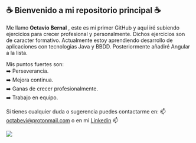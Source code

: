 <h2>☕ Bienvenido a mi repositorio principal ☕</h2>


Me llamo <b>Octavio Bernal</b> , este es mi primer GitHub y aquí iré subiendo ejercicios para crecer profesional y personalmente. Dichos ejercicios son de caracter formativo. Actualmente estoy aprendiendo desarrollo de aplicaciones con tecnologias Java y BBDD. Posteriormente añadiré Angular a la lista.<br>

Mis puntos fuertes son:<br>
➡️ Perseverancia.<br>
➡️ Mejora continua.<br>
➡️ Ganas de crecer profesionalmente.<br>
➡️ Trabajo en equipo.

Si tienes cualquier duda o sugerencia puedes contactarme en: 📫 octabevi@protonmail.com o en mi [Linkedin](https://www.linkedin.com/in/octavio-bernal-vilana) 📫

<img src="https://github-readme-stats.vercel.app/api/top-langs/?username=OctavioBernalGH&theme=blue-green">
